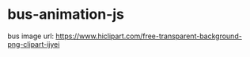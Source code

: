 # bus-animation-js

bus image url: https://www.hiclipart.com/free-transparent-background-png-clipart-ijyei
